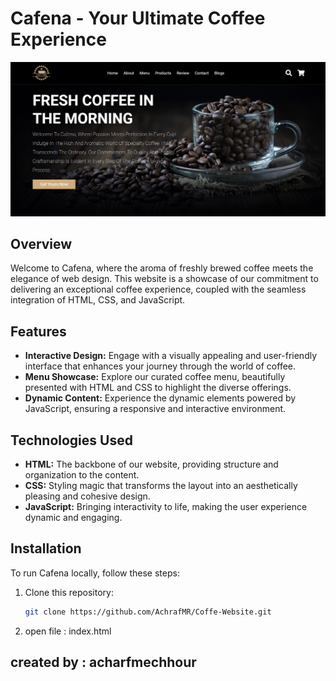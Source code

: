 # Cafena - Your Ultimate Coffee Experience
<p align="center">
  <img src="images/Coffe-Website.png" alt="Coffee Image">
</p>

## Overview
Welcome to Cafena, where the aroma of freshly brewed coffee meets the elegance of web design. This website is a showcase of our commitment to delivering an exceptional coffee experience, coupled with the seamless integration of HTML, CSS, and JavaScript.

## Features
- **Interactive Design:** Engage with a visually appealing and user-friendly interface that enhances your journey through the world of coffee.
- **Menu Showcase:** Explore our curated coffee menu, beautifully presented with HTML and CSS to highlight the diverse offerings.
- **Dynamic Content:** Experience the dynamic elements powered by JavaScript, ensuring a responsive and interactive environment.

## Technologies Used
- **HTML:** The backbone of our website, providing structure and organization to the content.
- **CSS:** Styling magic that transforms the layout into an aesthetically pleasing and cohesive design.
- **JavaScript:** Bringing interactivity to life, making the user experience dynamic and engaging.

## Installation
To run Cafena locally, follow these steps:

1. Clone this repository:
   ```bash
   git clone https://github.com/AchrafMR/Coffe-Website.git
2. open file : index.html
## created by : acharfmechhour